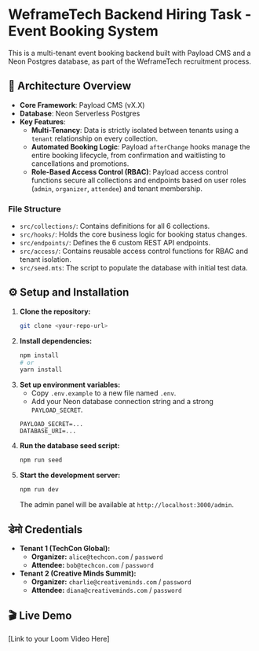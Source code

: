 # WeframeTech Backend Hiring Task - Event Booking System

This is a multi-tenant event booking backend built with Payload CMS and a Neon Postgres database, as part of the WeframeTech recruitment process.

## 🚀 Architecture Overview

- **Core Framework**: Payload CMS (vX.X)
- **Database**: Neon Serverless Postgres
- **Key Features**:
  - **Multi-Tenancy**: Data is strictly isolated between tenants using a `tenant` relationship on every collection.
  - **Automated Booking Logic**: Payload `afterChange` hooks manage the entire booking lifecycle, from confirmation and waitlisting to cancellations and promotions.
  - **Role-Based Access Control (RBAC)**: Payload access control functions secure all collections and endpoints based on user roles (`admin`, `organizer`, `attendee`) and tenant membership.

### File Structure

- `src/collections/`: Contains definitions for all 6 collections.
- `src/hooks/`: Holds the core business logic for booking status changes.
- `src/endpoints/`: Defines the 6 custom REST API endpoints.
- `src/access/`: Contains reusable access control functions for RBAC and tenant isolation.
- `src/seed.mts`: The script to populate the database with initial test data.

## ⚙️ Setup and Installation

1.  **Clone the repository:**
    ```bash
    git clone <your-repo-url>
    ```
2.  **Install dependencies:**
    ```bash
    npm install
    # or
    yarn install
    ```
3.  **Set up environment variables:**
    - Copy `.env.example` to a new file named `.env`.
    - Add your Neon database connection string and a strong `PAYLOAD_SECRET`.
    ```env
    PAYLOAD_SECRET=...
    DATABASE_URI=...
    ```
4.  **Run the database seed script:**
    ```bash
    npm run seed
    ```
5.  **Start the development server:**
    ```bash
    npm run dev
    ```
    The admin panel will be available at `http://localhost:3000/admin`.

## डेमो Credentials

- **Tenant 1 (TechCon Global):**
  - **Organizer:** `alice@techcon.com` / `password`
  - **Attendee:** `bob@techcon.com` / `password`
- **Tenant 2 (Creative Minds Summit):**
  - **Organizer:** `charlie@creativeminds.com` / `password`
  - **Attendee:** `diana@creativeminds.com` / `password`

## 🎬 Live Demo

[Link to your Loom Video Here]
